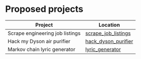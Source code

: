 # Proposed projects

| Project | Location |
| ------- | ----------- |
| Scrape engineering job listings | [scrape_job_listings](../projects/scrape_job_listings)
| Hack my Dyson air purifier | [hack_dyson_purifier](../projects/hack_dyson_purifier)	   
| Markov chain lyric generator | [lyric_generator](../projects/lyric_generator)
